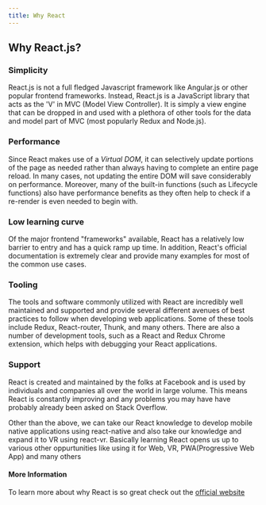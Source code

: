 ```yaml
---
title: Why React
---
```

## Why React.js?

### Simplicity
React.js is not a full fledged Javascript framework like Angular.js or other popular frontend frameworks. Instead, React.js is a JavaScript library that acts as the 'V' in MVC (Model View Controller). It is simply a view engine that can be dropped in and used with a plethora of other tools for the data and model part of MVC (most popularly Redux and Node.js).

### Performance

Since React makes use of a _Virtual DOM_, it can selectively update portions of the page as needed rather than always having to complete an entire page reload. In many cases, not updating the entire DOM will save considerably on performance. Moreover, many of the built-in functions (such as Lifecycle functions) also have performance benefits as they often help to check if a re-render is even needed to begin with.

### Low learning curve
Of the major frontend "frameworks" available, React has a relatively low barrier to entry and has a quick ramp up time. In addition, React's official documentation is extremely clear and provide many examples for most of the common use cases. 

### Tooling
The tools and software commonly utilized with React are incredibly well maintained and supported and provide several different avenues of best practices to follow when developing web applications. Some of these tools include Redux, React-router, Thunk, and many others. There are also a number of development tools, such as a React and Redux Chrome extension, which helps with debugging your React applications.

### Support
React is created and maintained by the folks at Facebook and is used by individuals and companies all over the world in large volume. This means React is constantly improving and any problems you may have have probably already been asked on Stack Overflow.

Other than the above, we can take our React knowledge to develop mobile native applications using react-native and also take our knowledge and expand it to VR using react-vr. Basically learning React opens us up to various other oppurtunities like using it for  Web, VR, PWA(Progressive Web App) and many others

#### More Information
To learn more about why React is so great check out the [official website](https://reactjs.org/)

